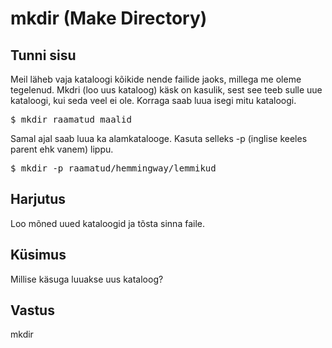 # mkdir (Make Directory)

## Tunni sisu

Meil läheb vaja kataloogi kõikide nende failide jaoks, millega me oleme tegelenud. Mkdri (loo uus kataloog) käsk on kasulik, sest see teeb sulle uue kataloogi, kui seda veel ei ole. Korraga saab luua isegi mitu kataloogi.

<pre>$ mkdir raamatud maalid</pre>

Samal ajal saab luua ka alamkatalooge. Kasuta selleks -p (inglise keeles parent ehk vanem) lippu.
 
<pre>$ mkdir -p raamatud/hemmingway/lemmikud</pre>

## Harjutus

Loo mõned uued kataloogid ja tõsta sinna faile.

## Küsimus

Millise käsuga luuakse uus kataloog?

## Vastus

mkdir
